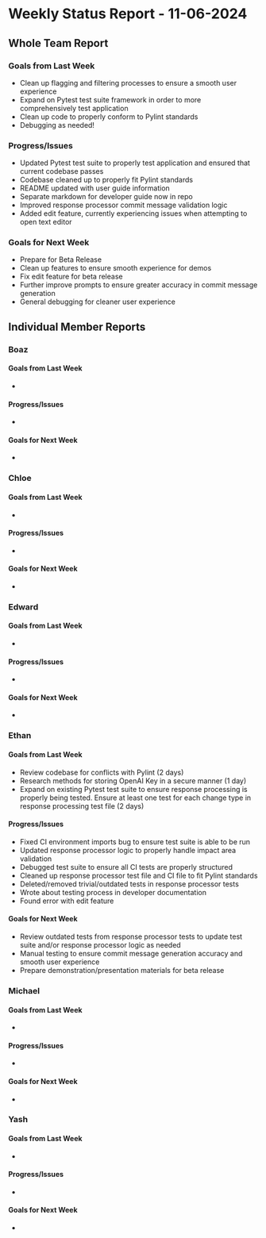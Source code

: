 # Weekly Status Report - 11-06-2024

## Whole Team Report

### Goals from Last Week
- Clean up flagging and filtering processes to ensure a smooth user experience
- Expand on Pytest test suite framework in order to more comprehensively test application
- Clean up code to properly conform to Pylint standards
- Debugging as needed!

### Progress/Issues
- Updated Pytest test suite to properly test application and ensured that current codebase passes
- Codebase cleaned up to properly fit Pylint standards
- README updated with user guide information
- Separate markdown for developer guide now in repo
- Improved response processor commit message validation logic
- Added edit feature, currently experiencing issues when attempting to open text editor

### Goals for Next Week
- Prepare for Beta Release 
- Clean up features to ensure smooth experience for demos
- Fix edit feature for beta release
- Further improve prompts to ensure greater accuracy in commit message generation
- General debugging for cleaner user experience 

## Individual Member Reports

### Boaz

#### Goals from Last Week
-  


#### Progress/Issues
- 

#### Goals for Next Week
- 

### Chloe

#### Goals from Last Week
- 

#### Progress/Issues
- 

#### Goals for Next Week
- 

### Edward

#### Goals from Last Week
- 

#### Progress/Issues
- 

#### Goals for Next Week
- 

### Ethan

#### Goals from Last Week
- Review codebase for conflicts with Pylint (2 days)
- Research methods for storing OpenAI Key in a secure manner (1 day)
- Expand on existing Pytest test suite to ensure response processing is properly being tested.
    Ensure at least one test for each change type in response processing test file (2 days)

#### Progress/Issues
- Fixed CI environment imports bug to ensure test suite is able to be run
- Updated response processor logic to properly handle impact area validation
- Debugged test suite to ensure all CI tests are properly structured 
- Cleaned up response processor test file and CI file to fit Pylint standards
- Deleted/removed trivial/outdated tests in response processor tests
- Wrote about testing process in developer documentation
- Found error with edit feature

#### Goals for Next Week
- Review outdated tests from response processor tests to update test suite and/or
    response processor logic as needed
- Manual testing to ensure commit message generation accuracy and smooth user experience
- Prepare demonstration/presentation materials for beta release 

### Michael

#### Goals from Last Week
- 

#### Progress/Issues
- 

#### Goals for Next Week
- 

### Yash

#### Goals from Last Week
- 

#### Progress/Issues
- 

#### Goals for Next Week
- 